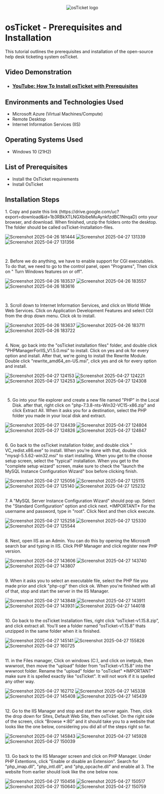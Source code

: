 <p align="center">
<img src="https://i.imgur.com/Clzj7Xs.png" alt="osTicket logo"/>
</p>

<h1>osTicket - Prerequisites and Installation</h1>
This tutorial outlines the prerequisites and installation of the open-source help desk ticketing system osTicket.<br />


<h2>Video Demonstration</h2>

- ### [YouTube: How To Install osTicket with Prerequisites](https://www.youtube.com)

<h2>Environments and Technologies Used</h2>

- Microsoft Azure (Virtual Machines/Compute)
- Remote Desktop
- Internet Information Services (IIS)

<h2>Operating Systems Used </h2>

- Windows 10</b> (21H2)

<h2>List of Prerequisites</h2>

- Install the OsTicket requirements
- Install OsTicket 
<h2>Installation Steps</h2>



<p>
  1. Copy and paste this link (https://drive.google.com/uc?export=download&id=1b3RBkXTLNGXbibeMuAynkfzdBC1NnqaD) onto your browser, and download. When finished, unzip the folders onto the desktop. The folder should be called osTicket-Installation-files.
  
  ![Screenshot 2025-04-26 181444](https://github.com/user-attachments/assets/be75b31a-03c8-4863-af3d-ca3b6592537e) ![Screenshot 2025-04-27 131339](https://github.com/user-attachments/assets/0068c85e-ad08-4101-9e2c-666a25f683f8) ![Screenshot 2025-04-27 131356](https://github.com/user-attachments/assets/44c22df5-87e8-4801-a38d-385b0f8cfa01)



</p>
<p>
</p>
<br />

<p>
2. Before we do anything, we have to enable support for CGI executables. To do that, we need to go to the control panel, open "Programs", Then click on " Turn Windows features on or off". 
  
  ![Screenshot 2025-04-26 183537](https://github.com/user-attachments/assets/fe4d9591-0cac-450a-b050-b1621a9168d0) ![Screenshot 2025-04-26 183557](https://github.com/user-attachments/assets/89f9e328-86aa-4345-8e3b-018f2c0d8ac4) ![Screenshot 2025-04-26 183616](https://github.com/user-attachments/assets/7102fe9f-e698-47fc-aad4-887b1d5d3da6)



</p>
<p>
</p> 
<br />

<p>
  3. Scroll down to Internet Information Services, and click on World Wide Web Services. Click on Application Development Features and select CGI from the drop down menu. Click ok to install. 

  ![Screenshot 2025-04-26 183637](https://github.com/user-attachments/assets/a6698adc-41fd-44a6-9f51-0edbc058c023) ![Screenshot 2025-04-26 183711](https://github.com/user-attachments/assets/3be09af4-de50-4fb2-944b-cdb4f448e3ef) ![Screenshot 2025-04-26 183722](https://github.com/user-attachments/assets/7866b2e0-3c11-4d13-95b4-83b96290a194) 

</p>
<p>
</p> 
<br />
4. Now, go back into the "osTicket installation files" folder, and double click "PHPManagerForIIS_V1.5.0.msi" to install. Click on yes and ok for every option and install. After that, we're going to install the Rewrite Module. Double click "rewrite_amd64_en-US.msi", click yes and ok for every option and install. 

![Screenshot 2025-04-27 124153](https://github.com/user-attachments/assets/d64f493b-4ab0-4d28-8d64-28c7a1d461b4) ![Screenshot 2025-04-27 124221](https://github.com/user-attachments/assets/4d6fb2a5-d29f-4baa-9116-2dc99f6088aa) ![Screenshot 2025-04-27 124253](https://github.com/user-attachments/assets/5e50319d-5f46-405c-85b5-34c2c84baf13) ![Screenshot 2025-04-27 124308](https://github.com/user-attachments/assets/195ec913-4bc5-417b-ab38-b8985d1ef37f) 




</p>
<p>
</p> 
<br />

5. Go into your file explorer and create a new file named "PHP" in the Local Disk. after that, right click on "php-7.3.8-nts-Win32-VC15-x86.zip" and click Extract All. When it asks you for a destination, select the PHP folder you made in your local disk and extract.

![Screenshot 2025-04-27 124439](https://github.com/user-attachments/assets/eb0203ff-a3e5-443e-ba2c-afd48ce51426) ![Screenshot 2025-04-27 124804](https://github.com/user-attachments/assets/e9d1dd7a-a4c1-4bb2-bd57-7c1e02af3524) ![Screenshot 2025-04-27 124826](https://github.com/user-attachments/assets/5ae7c0da-72d8-465b-9a2f-fbd51f7a92de) ![Screenshot 2025-04-27 124847](https://github.com/user-attachments/assets/84ba3b5f-0ed7-4f82-b126-9d375080352f)
 




</p>
<p>
</p> 
<br />
6. Go back to the osTicket installation folder, and double click " VC_redist.x86.exe" to install. When you're done with that, double click "mysql-5.5.62-win32.msi" to start installing. When you get to the choose setup screen, select the "typical" installation. When you get to the "complete setup wizard" screen, make sure to check the "launch the MySQL Instance Configuration Wizard" box before clicking finish.

![Screenshot 2025-04-27 125056](https://github.com/user-attachments/assets/0691a3ce-8964-448d-bd24-c55d41a6b018)  ![Screenshot 2025-04-27 125115](https://github.com/user-attachments/assets/a48137bb-0f22-425d-ad12-4a642869622e) ![Screenshot 2025-04-27 125140](https://github.com/user-attachments/assets/30111956-a29a-4908-8797-87324b9948ed) ![Screenshot 2025-04-27 125232](https://github.com/user-attachments/assets/e4054dca-cf20-48ad-9df9-03b29438c098)  






</p>
<p>
</p> 
<br />
7. A "MySQL Server Instance Configuration Wizard" should pop up. Select the "Standard Configuration" option and click next. *IMPORTANT* For the username and password, type in "root". Click Next and then click execute.

![Screenshot 2025-04-27 125258](https://github.com/user-attachments/assets/35cd37b3-5394-4a5b-a1fa-00551c9d44db) ![Screenshot 2025-04-27 125330](https://github.com/user-attachments/assets/40fdefbc-1643-45fe-b44d-b88614d24c1f) ![Screenshot 2025-04-27 125544](https://github.com/user-attachments/assets/56a77cd6-bfe3-4817-b841-2490de0f935c)





</p>
<p>
</p> 
<br />
8. Next, open IIS as an Admin. You can do this by opening the Microsoft search bar and typing in IIS. Click PHP Manager and click register new PHP version.

![Screenshot 2025-04-27 143606](https://github.com/user-attachments/assets/0eb15ff9-4af6-43a1-b951-8c12e9443442) ![Screenshot 2025-04-27 143740](https://github.com/user-attachments/assets/89ce168c-054c-4b79-a9de-a6f9f23e157f)  ![Screenshot 2025-04-27 143807](https://github.com/user-attachments/assets/fd6fee67-7871-4041-a52b-5e26ea6f663d) 





</p>
<p>
</p> 
<br />
9. When it asks you to select an executable file, select the PHP file you made prior and click "php-cgi" then click ok. When you're finished with all of that, stop and start the server in the IIS Manager.

![Screenshot 2025-04-27 143848](https://github.com/user-attachments/assets/a2bb23e4-2ac2-4c8e-a1e3-56d073ab399a) ![Screenshot 2025-04-27 143911](https://github.com/user-attachments/assets/b22a0ae8-abd4-43fc-ac61-d643600643d1) ![Screenshot 2025-04-27 143931](https://github.com/user-attachments/assets/90bac724-8bbb-4086-95f0-a3a8c04ba898) ![Screenshot 2025-04-27 144018](https://github.com/user-attachments/assets/e7e934a3-4345-47e5-b191-6dab2c3331f4)




</p>
<p>
</p> 
<br />
10. Go back to the osTicket Installation files, right click “osTicket-v1.15.8.zip”, and click extract all. You'll see a folder named “osTicket-v1.15.8” thats unzipped in the same folder when it is finished. 

![Screenshot 2025-04-27 145141](https://github.com/user-attachments/assets/e32f4b2d-204d-4e34-a060-612a7a1989e9) ![Screenshot 2025-04-27 155826](https://github.com/user-attachments/assets/9d12f8e2-1cb3-42df-b012-e2dceda9aa35) ![Screenshot 2025-04-27 160725](https://github.com/user-attachments/assets/367fd053-dead-4fa7-bfa6-11e4a433e476)



 


</p>
<p>
</p> 
<br />
11. in the Files manager, Click on windows (C:), and click on inetpub, then wwwroot, then move the "upload" folder from “osTicket-v1.15.8” into the wwwroot folder. Rename the "upload" folder to "osTicket" *IMPORTANT* make sure it is spelled exactly like "osTicket". It will not work if it is spelled any other way.

![Screenshot 2025-04-27 162712](https://github.com/user-attachments/assets/2ab5c971-9d56-4c37-80ab-af2de0d249f5) ![Screenshot 2025-04-27 145338](https://github.com/user-attachments/assets/7d186b6a-1d04-4ee0-aa5f-9162a2a0e3f2) ![Screenshot 2025-04-27 145408](https://github.com/user-attachments/assets/682b5f99-9249-4c7c-b8b0-9f512239099d) ![Screenshot 2025-04-27 145439](https://github.com/user-attachments/assets/187c4e4d-aac4-43d5-ae4e-d07c4cea2a3c) 





</p>
<p>
</p> 
<br />
12. Go to the IIS Manager and stop and start the server again. Then, click the drop down for Sites, Default Web Site, then osTicket. On the right side of the screen, click  “Browse *:80” and it should take you to a website that looks like the one below, considering you did all of the steps right so far. 

![Screenshot 2025-04-27 145843](https://github.com/user-attachments/assets/d8c1098b-44aa-42f2-9210-d76e4fcf02eb) ![Screenshot 2025-04-27 145928](https://github.com/user-attachments/assets/ae8ef438-79e8-4878-b908-8e8c85182a71) ![Screenshot 2025-04-27 150039](https://github.com/user-attachments/assets/0895f33d-ccb7-45fe-8e0d-af270f84aa14) 




</p>
<p>
</p> 
<br />
13. Go back to the IIS Manager screen and click on PHP Manager. Under PHP Extentions, click "Enable or disable an Extension". Search for "php_imap.dll", "php_intl.dll", and "php_opcache.dll" and enable all 3. The website from earlier should look like the one below now. 

![Screenshot 2025-04-27 150456](https://github.com/user-attachments/assets/5c62ffeb-aa15-4e76-8320-f7a25c4567b8) ![Screenshot 2025-04-27 150517](https://github.com/user-attachments/assets/625c0c8d-a641-4c53-be17-09bb6b69b4d4) ![Screenshot 2025-04-27 150640](https://github.com/user-attachments/assets/8bde2447-b330-45ac-a0cd-26d384d8a2ba) ![Screenshot 2025-04-27 150759](https://github.com/user-attachments/assets/ba3f2cc0-a347-47e0-8c46-3826282ff820) 





</p>
<p>
</p> 
<br />




</p>
<p>
</p> 
<br />




